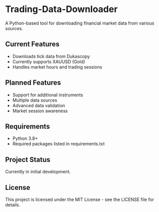 # Trading-Data-Downloader

A Python-based tool for downloading financial market data from various sources.

## Current Features
- Downloads tick data from Dukascopy
- Currently supports XAUUSD (Gold)
- Handles market hours and trading sessions

## Planned Features
- Support for additional instruments
- Multiple data sources
- Advanced data validation
- Market session awareness

## Requirements
- Python 3.8+
- Required packages listed in requirements.txt

## Project Status
Currently in initial development.

## License
This project is licensed under the MIT License - see the LICENSE file for details.
